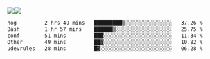 <div style="display: flex; flex-direction: row;">
<img style="height: auto; width: auto;" class="img" src="https://raw.githubusercontent.com/blazepp/github-stats/master/generated/overview.svg#gh-dark-mode-only" />
<img style="height: auto; width: auto;" class="img" src="https://raw.githubusercontent.com/blazepp/github-stats/master/generated/languages.svg#gh-dark-mode-only" />
</div>

<div style="display: flex; flex-direction: row;">
<!--START_SECTION:waka-->

```txt
hog         2 hrs 49 mins   █████████▒░░░░░░░░░░░░░░░   37.26 %
Bash        1 hr 57 mins    ██████▒░░░░░░░░░░░░░░░░░░   25.75 %
conf        51 mins         ███░░░░░░░░░░░░░░░░░░░░░░   11.34 %
Other       49 mins         ██▓░░░░░░░░░░░░░░░░░░░░░░   10.82 %
udevrules   28 mins         █▓░░░░░░░░░░░░░░░░░░░░░░░   06.28 %
```

<!--END_SECTION:waka-->
</div>
